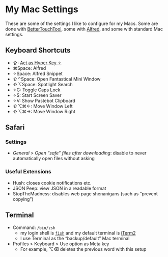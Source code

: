 # My Mac Settings

These are some of the settings I like to configure for my Macs. Some are done with [BetterTouchTool](bettertouchtool.md), some with [Alfred](alfred/README.md), and some with standard Mac settings.

## Keyboard Shortcuts

- ⇪: [Act as Hyper Key ✧](bettertouchtool.md#caps-lock-as-hyper-key)
- ⌘Space: Alfred
- ✧Space: Alfred Snippet
- ⇧⌃Space: Open Fantastical Mini Window
- ⇧⌥Space: Spotlight Search
- ✧C: Toggle Caps Lock
- ✧S: Start Screen Saver
- ✧V: Show Pastebot Clipboard
- ⇧⌥⌘←: Move Window Left
- ⇧⌥⌘→: Move Window Right

## Safari

### Settings

- *General > Open “safe” files after downloading*: disable to never automatically open files without asking

### Useful Extensions

- Hush: closes cookie notifications etc.
- JSON Peep: view JSON in a readable format
- StopTheMadness: disables web page shenanigans (such as “prevent copying”)

## Terminal

- Command: `/bin/zsh`
  - my login shell is [`fish`](/programming/fish/) and my default terminal is [iTerm2](/apps/iterm2.md)
  - I use Terminal as the “backup/default” Mac terminal
- Profiles > Keyboard > Use option as Meta key
  - For example, ⌥⌫ deletes the previous word with this setup
